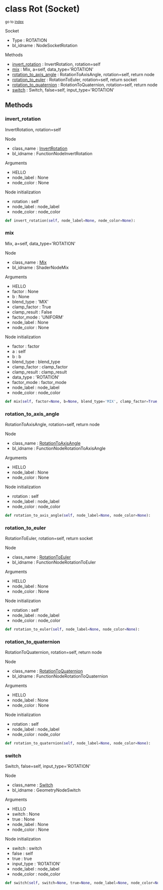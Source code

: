 # class Rot (Socket)

<sub>go to [index](/docs/index.md)</sub>

Socket
 - Type : ROTATION
 - bl_idname : NodeSocketRotation

Methods
 - [invert_rotation](#invert_rotation) : InvertRotation, rotation=self
 - [mix](#mix) : Mix, a=self, data_type='ROTATION'
 - [rotation_to_axis_angle](#rotation_to_axis_angle) : RotationToAxisAngle, rotation=self, return node
 - [rotation_to_euler](#rotation_to_euler) : RotationToEuler, rotation=self, return socket
 - [rotation_to_quaternion](#rotation_to_quaternion) : RotationToQuaternion, rotation=self, return node
 - [switch](#switch) : Switch, false=self, input_type='ROTATION'

## Methods

### invert_rotation

InvertRotation, rotation=self

Node
 - class_name : [InvertRotation](/docs/classes/InvertRotation.md)
 - bl_idname : FunctionNodeInvertRotation

Arguments
 - HELLO
 - node_label : None
 - node_color : None

Node initialization
 - rotation : self
 - node_label : node_label
 - node_color : node_color

``` python
def invert_rotation(self, node_label=None, node_color=None):
```
### mix

Mix, a=self, data_type='ROTATION'

Node
 - class_name : [Mix](/docs/classes/Mix.md)
 - bl_idname : ShaderNodeMix

Arguments
 - HELLO
 - factor : None
 - b : None
 - blend_type : 'MIX'
 - clamp_factor : True
 - clamp_result : False
 - factor_mode : 'UNIFORM'
 - node_label : None
 - node_color : None

Node initialization
 - factor : factor
 - a : self
 - b : b
 - blend_type : blend_type
 - clamp_factor : clamp_factor
 - clamp_result : clamp_result
 - data_type : 'ROTATION'
 - factor_mode : factor_mode
 - node_label : node_label
 - node_color : node_color

``` python
def mix(self, factor=None, b=None, blend_type='MIX', clamp_factor=True, clamp_result=False, factor_mode='UNIFORM', node_label=None, node_color=None):
```
### rotation_to_axis_angle

RotationToAxisAngle, rotation=self, return node

Node
 - class_name : [RotationToAxisAngle](/docs/classes/RotationToAxisAngle.md)
 - bl_idname : FunctionNodeRotationToAxisAngle

Arguments
 - HELLO
 - node_label : None
 - node_color : None

Node initialization
 - rotation : self
 - node_label : node_label
 - node_color : node_color

``` python
def rotation_to_axis_angle(self, node_label=None, node_color=None):
```
### rotation_to_euler

RotationToEuler, rotation=self, return socket

Node
 - class_name : [RotationToEuler](/docs/classes/RotationToEuler.md)
 - bl_idname : FunctionNodeRotationToEuler

Arguments
 - HELLO
 - node_label : None
 - node_color : None

Node initialization
 - rotation : self
 - node_label : node_label
 - node_color : node_color

``` python
def rotation_to_euler(self, node_label=None, node_color=None):
```
### rotation_to_quaternion

RotationToQuaternion, rotation=self, return node

Node
 - class_name : [RotationToQuaternion](/docs/classes/RotationToQuaternion.md)
 - bl_idname : FunctionNodeRotationToQuaternion

Arguments
 - HELLO
 - node_label : None
 - node_color : None

Node initialization
 - rotation : self
 - node_label : node_label
 - node_color : node_color

``` python
def rotation_to_quaternion(self, node_label=None, node_color=None):
```
### switch

Switch, false=self, input_type='ROTATION'

Node
 - class_name : [Switch](/docs/classes/Switch.md)
 - bl_idname : GeometryNodeSwitch

Arguments
 - HELLO
 - switch : None
 - true : None
 - node_label : None
 - node_color : None

Node initialization
 - switch : switch
 - false : self
 - true : true
 - input_type : 'ROTATION'
 - node_label : node_label
 - node_color : node_color

``` python
def switch(self, switch=None, true=None, node_label=None, node_color=None):
```